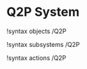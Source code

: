 <!-- MOOSE Documentation Stub: Remove this when content is added. -->

# Q2P System
!syntax objects /Q2P

!syntax subsystems /Q2P

!syntax actions /Q2P
